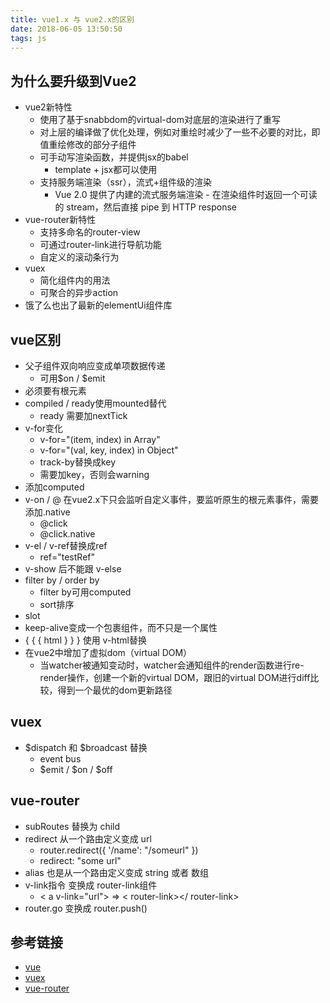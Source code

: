 ```yaml
---
title: vue1.x 与 vue2.x的区别
date: 2018-06-05 13:50:50
tags: js
---
```


## 为什么要升级到Vue2
- vue2新特性
    - 使用了基于snabbdom的virtual-dom对底层的渲染进行了重写
    - 对上层的编译做了优化处理，例如对重绘时减少了一些不必要的对比，即值重绘修改的部分子组件
    - 可手动写渲染函数，并提供jsx的babel
        - template + jsx都可以使用
    - 支持服务端渲染（ssr），流式+组件级的渲染
        - Vue 2.0 提供了内建的流式服务端渲染 - 在渲染组件时返回一个可读的 stream，然后直接 pipe 到 HTTP response
- vue-router新特性
    - 支持多命名的router-view
    - 可通过router-link进行导航功能
    - 自定义的滚动条行为
- vuex
    - 简化组件内的用法
    - 可聚合的异步action
- 饿了么也出了最新的elementUi组件库

## vue区别
- 父子组件双向响应变成单项数据传递
    - 可用$on / $emit
- 必须要有根元素
- compiled / ready使用mounted替代
    - ready 需要加nextTick
- v-for变化
    - v-for="(item, index) in Array"
    - v-for="(val, key, index) in Object"
    - track-by替换成key
    - 需要加key，否则会warning
- 添加computed 
- v-on / @ 在vue2.x下只会监听自定义事件，要监听原生的根元素事件，需要添加.native
    - @click
    - @click.native
- v-el / v-ref替换成ref
    - ref="testRef"
- v-show 后不能跟 v-else
- filter by / order by
    - filter by可用computed
    - sort排序
- slot
- keep-alive变成一个包裹组件，而不只是一个属性
- { { { html } } } 使用 v-html替换
- 在vue2中增加了虚拟dom（virtual DOM）
    - 当watcher被通知变动时，watcher会通知组件的render函数进行re-render操作，创建一个新的virtual DOM，跟旧的virtual DOM进行diff比较，得到一个最优的dom更新路径

## vuex
- $dispatch 和 $broadcast 替换
    - event bus
    - $emit / $on / $off 

## vue-router
- subRoutes 替换为 child
- redirect 从一个路由定义变成 url
    - router.redirect({ '/name': "/someurl" })
    - redirect: "some url"
- alias 也是从一个路由定义变成 string 或者 数组
- v-link指令 变换成 router-link组件
    - < a v-link="url"> => < router-link></ router-link>
- router.go 变换成 router.push()

## 参考链接
- [vue](https://cn.vuejs.org/v2/guide/migration.html)
- [vuex]()
- [vue-router](https://cn.vuejs.org/v2/guide/migration-vue-router.html)